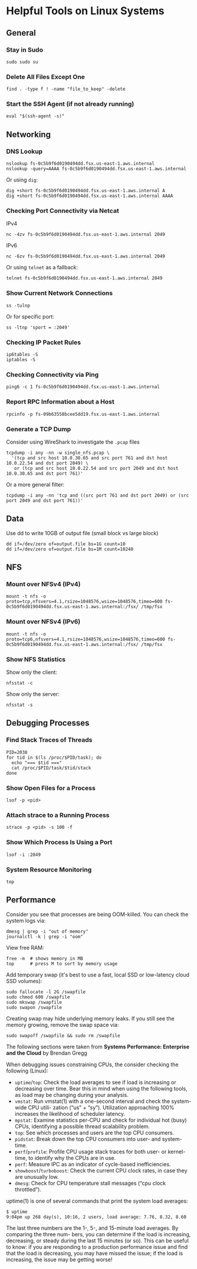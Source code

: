 # Helpful Tools on Linux Systems

## General

### Stay in Sudo

```
sudo sudo su
```

### Delete All Files Except One

```
find . -type f ! -name "file_to_keep" -delete
```

### Start the SSH Agent (if not already running)

```
eval "$(ssh-agent -s)"
```

## Networking

### DNS Lookup

```
nslookup fs-0c5b9f6d0190494dd.fsx.us-east-1.aws.internal
nslookup -query=AAAA fs-0c5b9f6d0190494dd.fsx.us-east-1.aws.internal
```

Or using `dig`:
```
dig +short fs-0c5b9f6d0190494dd.fsx.us-east-1.aws.internal A
dig +short fs-0c5b9f6d0190494dd.fsx.us-east-1.aws.internal AAAA
```

### Checking Port Connectivity via Netcat

IPv4
```
nc -4zv fs-0c5b9f6d0190494dd.fsx.us-east-1.aws.internal 2049
```

IPv6
```
nc -6zv fs-0c5b9f6d0190494dd.fsx.us-east-1.aws.internal 2049
```

Or using `telnet` as a fallback:
```
telnet fs-0c5b9f6d0190494dd.fsx.us-east-1.aws.internal 2049
```

### Show Current Network Connections

```
ss -tulnp
```

Or for specific port:
```
ss -ltnp 'sport = :2049'
```

### Checking IP Packet Rules

```
ip6tables -S
iptables -S
```

### Checking Connectivity via Ping

```
ping6 -c 1 fs-0c5b9f6d0190494dd.fsx.us-east-1.aws.internal
```

### Report RPC Information about a Host

```
rpcinfo -p fs-09b63558bcee5dd19.fsx.us-east-1.aws.internal
```

### Generate a TCP Dump

Consider using WireShark to investigate the `.pcap` files

```
tcpdump -i any -nn -w single_nfs.pcap \
  '(tcp and src host 10.0.30.65 and src port 761 and dst host 10.0.22.54 and dst port 2049) \
   or (tcp and src host 10.0.22.54 and src port 2049 and dst host 10.0.30.65 and dst port 761)'
```

Or a more general filter:
```
tcpdump -i any -nn 'tcp and ((src port 761 and dst port 2049) or (src port 2049 and dst port 761))'
```

## Data

Use dd to write 10GB of output file (small block vs large block)

```
dd if=/dev/zero of=output.file bs=1G count=10
dd if=/dev/zero of=output.file bs=1M count=10240
```

## NFS

### Mount over NFSv4 (IPv4)

```
mount -t nfs -o proto=tcp,nfsvers=4.1,rsize=1048576,wsize=1048576,timeo=600 fs-0c5b9f6d0190494dd.fsx.us-east-1.aws.internal:/fsx/ /tmp/fsx
```

### Mount over NFSv4 (IPv6)

```
mount -t nfs -o proto=tcp6,nfsvers=4.1,rsize=1048576,wsize=1048576,timeo=600 fs-0c5b9f6d0190494dd.fsx.us-east-1.aws.internal:/fsx/ /tmp/fsx
```

### Show NFS Statistics

Show only the client:
```
nfsstat -c
```

Show only the server:
```
nfsstat -s
```

## Debugging Processes

### Find Stack Traces of Threads

```
PID=2038
for tid in $(ls /proc/$PID/task); do
  echo "=== $tid ==="
  cat /proc/$PID/task/$tid/stack
done
```

### Show Open Files for a Process

```
lsof -p <pid>
```

### Attach strace to a Running Process

```
strace -p <pid> -s 100 -f
```

### Show Which Process Is Using a Port

```
lsof -i :2049
```

### System Resource Monitoring

```
top
```

## Performance

Consider you see that processes are being OOM-killed. You can check the system logs via:

```
dmesg | grep -i "out of memory"
journalctl -k | grep -i "oom"
```

View free RAM:

```
free -m  # shows memory in MB
top      # press M to sort by memory usage
```

Add temporary swap (it's best to use a fast, local SSD or low-latency cloud SSD volumes):

```
sudo fallocate -l 2G /swapfile
sudo chmod 600 /swapfile
sudo mkswap /swapfile
sudo swapon /swapfile
```

Creating swap may hide underlying memory leaks. If you still see the memory growing, remove the swap space via:

```
sudo swapoff /swapfile && sudo rm /swapfile
```

The following sections were taken from __Systems Performance: Enterprise and the Cloud__ by Brendan Gregg

When debugging issues constraining CPUs, the consider checking the following (Linux):

* `uptime`/`top`: Check the load averages to see if load is increasing or decreasing over time. Bear
this in mind when using the following tools, as load may be changing during your analysis.
* `vmstat`: Run vmstat(1) with a one-second interval and check the system-wide CPU utili-
zation (“us” + “sy”). Utilization approaching 100% increases the likelihood of scheduler
latency.
* `mpstat`: Examine statistics per-CPU and check for individual hot (busy) CPUs, identifying
a possible thread scalability problem.
* `top`: See which processes and users are the top CPU consumers.
* `pidstat`: Break down the top CPU consumers into user- and system-time.
* `perf`/`profile`: Profile CPU usage stack traces for both user- or kernel-time, to identify why
the CPUs are in use.
* `perf`: Measure IPC as an indicator of cycle-based inefficiencies.
* `showboost`/`turboboost`: Check the current CPU clock rates, in case they are unusually low.
* `dmesg`: Check for CPU temperature stall messages (“cpu clock throttled”).

uptime(1) is one of several commands that print the system load averages:

```
$ uptime
9:04pm up 268 day(s), 10:16, 2 users, load average: 7.76, 8.32, 8.60
```

The last three numbers are the 1-, 5-, and 15-minute load averages. By comparing the three num-
bers, you can determine if the load is increasing, decreasing, or steady during the last 15 minutes
(or so). This can be useful to know: if you are responding to a production performance issue and
find that the load is decreasing, you may have missed the issue; if the load is increasing, the issue
may be getting worse!
